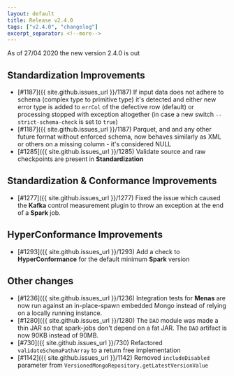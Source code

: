 ```yaml
---
layout: default
title: Release v2.4.0
tags: ["v2.4.0", "changelog"]
excerpt_separator: <!--more-->
---
```


As of 27/04 2020 the new version 2.4.0 is out
<!--more-->

## Standardization Improvements

- [#1187]({{ site.github.issues_url }}/1187) If input data does not adhere to schema (complex type to primitive type) it's detected and either new error type is added to `errCol` of the defective row (default) or processing stopped with exception altogether (in case a new switch `--strict-schema-check` is set to `true`)
- [#1187]({{ site.github.issues_url }}/1187) Parquet, and and any other future format without enforced schema, now behaves similarly as XML or others on a missing column - it's considered NULL
- [#1285]({{ site.github.issues_url }}/1285) Validate source and raw checkpoints are present in **Standardization**

## Standardization & Conformance Improvements

- [#1277]({{ site.github.issues_url }}/1277) Fixed the issue which caused the **Kafka** control measurement plugin to throw an exception at the end of a **Spark** job.

## HyperConformance Improvements

- [#1293]({{ site.github.issues_url }}/1293) Add a check to **HyperConformance** for the default minimum **Spark** version

## Other changes

- [#1236]({{ site.github.issues_url }}/1236) Integration tests for **Menas** are now run against an in-place-spawn embedded Mongo instead of relying on a locally running instance.
- [#1280]({{ site.github.issues_url }}/1280) The `DAO` module was made a thin JAR so that spark-jobs don't depend on a fat JAR. The `DAO` artifact is now 90KB instead of 90MB.
- [#730]({{ site.github.issues_url }}/730) Refactored `validateSchemaPathArray` to a return free implementation
- [#1142]({{ site.github.issues_url }}/1142) Removed `includeDisabled` parameter from `VersionedMongoRepository.getLatestVersionValue`




